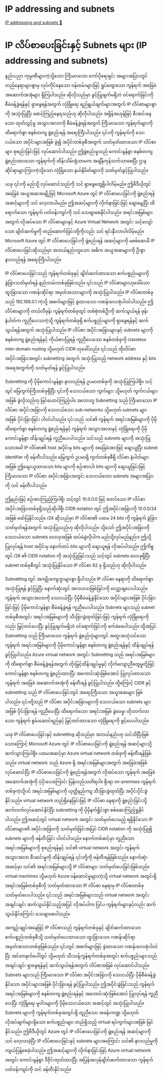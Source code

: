 # IP addressing and subnets

[IP addressing and subnets 🔗](https://www.coursera.org/learn/cybersecurity-tools-and-technologies/lecture/MrdKW/ip-addressing-and-subnets)

# IP လိပ်စာပေးခြင်းနှင့် Subnets များ (IP addressing and subnets)

နည်းပညာ ကုမ္ပဏီများကဲ့သို့သော ကြီးမားသော ကော်ပိုရေးရှင်း အများအပြားတွင် တည်နေရာများစွာမှ လုပ်ကိုင်နေသော ဝန်ထမ်းများဖြင့် ရှုပ်ထွေးသော ကွန်ရက် အခြေခံ အဆောက်အအုံများ ရှိကြပါသည်။ ဆိုလိုသည်မှာ ခွင့်ပြုချက်မရှိဘဲ ဝင်ရောက်ခြင်းကို စီမံခန့်ခွဲရန်နှင့် ရှာဖွေရန်အတွက် လုံခြုံရေး ရည်ရွယ်ချက်များအတွက် IP လိပ်စာများစွာကို အသုံးပြုပြီး စောင့်ကြည့်နေရသည်ဟု ဆိုလိုပါသည်။ အရှိန်အဟုန်ဖြင့် စီးဆင်းနေသော ထုတ်လွှင့်မှု အသွားအလာကို စီမံခန့်ခွဲရန်အတွက် ကြီးမားသော ကွန်ရက်များကို ထိရောက်စွာ စနစ်တကျ ဖွဲ့စည်းရန် အရေးကြီးပါသည်။ ၎င်းကို ကွန်ရက်ကို သေးငယ်သော အပိုင်းများအဖြစ် ခွဲ၍ အပိုင်းတစ်ခုစီအတွက် သတ်မှတ်ထားသော IP လိပ်စာများ စုစည်းခြင်းဖြင့် လုပ်ဆောင်ပါသည်။ ဤဖွဲ့စည်းမှုသည် ကောင်းမွန်စွာ စနစ်တကျ ဖွဲ့စည်းထားသော ကွန်ရက်ကို ထိန်းသိမ်းရုံသာမက အချိန်ကုန်သက်သာစေပြီး ဌာနဆိုင်ရာများကြားကဲ့သို့သော လုံခြုံသော နယ်နိမိတ်များကို သတ်မှတ်ခွင့်ပြုပါသည်။

ယခု ၎င်းကို မည်သို့ လုပ်ဆောင်သည်ကို သင် ရှာဖွေတွေ့ရှိပါလိမ့်မည်။ ဤဗီဒီယိုတွင် အခြေခံ အယူအဆအချို့ဖြင့် Microsoft Azure တွင် IP လိပ်စာပေးခြင်းကို ဖွဲ့စည်းရန် အဆင့်များကို သင် လေ့လာပါမည်။ ဤအဆင့်များကို လိုက်နာခြင်းဖြင့် ချောမွေ့ပြီး ထိရောက်သော ကွန်ရက် ပတ်ဝန်းကျင်ကို သင် သေချာစေနိုင်ပါသည်။ အရင်းအမြစ်များအတွက် လိုအပ်သော IP လိပ်စာများနှင့် Azure Virtual Network အတွင်း သင့်လျော်သော ချိတ်ဆက်မှုကို တည်ဆောက်ခြင်းတို့ကိုလည်း သင် ရင်းနှီးလာပါလိမ့်မည်။ Microsoft Azure တွင် IP လိပ်စာပေးခြင်းကို ဖွဲ့စည်းရန် အဆင့်များကို မစစ်ဆေးမီ IP လိပ်စာပေးခြင်းဆိုသည်မှာ အဘယ်နည်းဟူသော အဓိက အယူအဆများကို ဦးစွာ နားလည်ရန် အရေးကြီးပါသည်။

IP လိပ်စာပေးခြင်းသည် ကွန်ရက်တစ်ခုနှင့် ချိတ်ဆက်ထားသော စက်ပစ္စည်းများကို ခွဲခြားသတ်မှတ်ရန် နည်းလမ်းတစ်ခုဖြစ်သည်။ ၎င်းသည် IP လိပ်စာများဟုခေါ်သော ထူးခြားသော ဂဏန်းဆိုင်ရာ အမှတ်အသားများကို အသုံးပြုပါသည်။ IP လိပ်စာတစ်ခုသည် 192.168.0.1 ကဲ့သို့ အစက်များဖြင့် ခွဲထားသော ဂဏန်းလေးစုံပါဝင်ပါသည်။ ဤလိပ်စာများကို တယ်လီဖုန်း ကွန်ရက်တစ်ခုတွင် တစ်စုံတစ်ဦးကို ဆက်သွယ်ရန် ဖုန်းနံပါတ်က ကူညီပေးသကဲ့သို့ ကွန်ရက်တစ်ခုရှိ စက်ပစ္စည်းများကို ရှာဖွေရန်နှင့် ဆက်သွယ်ရန်အတွက် အသုံးပြုပါသည်။ IP လိပ်စာ အပိုင်းအခြားများနှင့် subnets များကို စနစ်တကျ ဖွဲ့စည်းရန်နှင့် ကိုယ်စားပြုရန် ကူညီပေးသော စနစ်တစ်ခုကို classless inter-domain routing သို့မဟုတ် CIDR ဟုခေါ်သည်။ ၎င်းသည် ထိုလိပ်စာ အပိုင်းအခြားအတွင်း subnetting အတွက် အသုံးပြုသည့် network address နှင့် bits အရေအတွက်ကို သတ်မှတ်ရန် ခွင့်ပြုပါသည်။

Subnetting ကို ပိုမိုကောင်းမွန်စွာ နားလည်ရန် ဥပမာတစ်ခုကို အသုံးပြုကြပါစို့။ သင့်တွင် မြေကွက်ကြီးတစ်ခုရှိပြီး ၎င်းကို သေးငယ်သော ကွက်များ သို့မဟုတ် ကွက်ငယ်များအဖြစ် ခွဲလိုသည်ဟု မြင်ယောင်ကြည့်ပါ။ အလားတူ Subnetting သည် ကြီးမားသော IP လိပ်စာ အပိုင်းအခြားကို သေးငယ်သော sub-networks သို့မဟုတ် subnets များအဖြစ် ပိုင်းခြားခြင်း ပါဝင်ပါသည်။ ၎င်းသည် သင်၏ ကွန်ရက် အရင်းအမြစ်များကို ပိုမိုထိရောက်စွာ စနစ်တကျ ဖွဲ့စည်းရန်နှင့် ကွန်ရက် အသွားအလာနှင့် လုံခြုံရေးကို ပိုမိုကောင်းမွန်စွာ ထိန်းချုပ်ရန် ကူညီပေးပါသည်။ သင်သည် subnets များကို အသုံးပြုသောအခါ IP လိပ်စာ၏ host အပိုင်းမှ bits များကို အခြေခံအားဖြင့် ချေးယူပြီး subnet identifier ကို ဖန်တီးပါသည်။ မြေကွက် ဥပမာရှိ ကွက်တစ်ခုစီရှိ လိပ်စာ နံပါတ်များအဖြစ် ဤချေးယူထားသော bits များကို စဉ်းစားပါ၊ bits များကို ချေးယူခြင်းဖြင့် ကြီးမားသော IP လိပ်စာ အပိုင်းအခြားအတွင်း သေးငယ်သော subnets အများအပြားကို သင် ဖန်တီးပါသည်။

ဤနည်းဖြင့် စဉ်းစားကြည့်ကြပါစို့၊ သင့်တွင် 10.0.0.0 ဖြင့် စတင်သော IP လိပ်စာ အပိုင်းအခြားတစ်ခုရှိသည်ဆိုပါစို့၊ CIDR notation တွင် ဤအပိုင်းအခြားကို 10.0.0/24 အဖြစ် ဖော်ပြနိုင်သည်။ /24 ဆိုသည်မှာ IP လိပ်စာ၏ ပထမ 24 bits ကို ကွန်ရက် ခွဲခြားသတ်မှတ်ရန်အတွက် အသုံးပြုသည်ဟု ဆိုလိုပါသည်။ သို့သော် ဤအပိုင်းအခြားကို သေးငယ်သော subnets လေးခုအဖြစ် ထပ်မံခွဲလိုပါက မည်သို့လုပ်မည်နည်း။ ဤသို့ပြုလုပ်ရန် host အပိုင်းမှ နောက်ထပ် bits များကို ချေးယူရန် လိုအပ်ပါသည်။ ဤကိစ္စတွင် /26 ၏ CIDR notation ကို အသုံးပြုခြင်းသည် သင့်တွင် subnets လေးခုရှိပြီး subnet တစ်ခုစီတွင် အသုံးပြုနိုင်သော IP လိပ်စာ 62 ခု ရှိသည်ဟု ဆိုလိုပါသည်။

Subnetting တွင် အကျိုးကျေးဇူးများစွာ ရှိပါသည်။ IP လိပ်စာ နေရာကို ထိရောက်စွာ အသုံးပြုရန် ခွင့်ပြုပြီး နောက်ဆုံးတွင် အလဟသဖြစ်ခြင်းကို လျှော့ချပေးပါသည်။ ကွန်ရက် အသွားအလာကို သေးငယ်ပြီး ပိုမိုစီမံခန့်ခွဲနိုင်သော အပိုင်းများအဖြစ် ပိုင်းခြားခြင်းဖြင့် ပိုမိုကောင်းမွန်စွာ စီမံခန့်ခွဲရန် ကူညီပေးပါသည်။ Subnets များသည် subnet တစ်ခုစီအတွင်း အရင်းအမြစ်များကို သီးခြားခွဲထုတ်ခြင်းဖြင့် ကွန်ရက် လုံခြုံရေးကိုလည်း မြှင့်တင်ပေးပြီး ခွင့်ပြုချက်မရှိဘဲ ဝင်ရောက်ခြင်းကို ခက်ခဲစေပါသည်။ ထို့အပြင် Subnetting သည် ကြီးမားသော ကွန်ရက် ဖွဲ့စည်းပုံများတွင် အထူးအသုံးဝင်သော ကွန်ရက် အရင်းအမြစ်များကို ပိုမိုကောင်းမွန်စွာ စနစ်တကျ ဖွဲ့စည်းရန်နှင့် ထိန်းချုပ်ရန် ခွင့်ပြုပါသည်။ Azure virtual network အတွင်း Subnetting သည် အရင်းအမြစ်များကို ထိရောက်စွာ စီမံခန့်ခွဲရန်အတွက် တိုးမြှင့်ထိန်းချုပ်မှုနှင့် လိုက်လျောညီထွေမှုတို့ဖြင့် ကောင်းမွန်စွာ စနစ်တကျ ဖွဲ့စည်းထားပြီး အကောင်းဆုံးဖြစ်အောင် ပြုလုပ်ထားသော ကွန်ရက် အခြေခံ အဆောက်အအုံကို ဖန်တီးရန် ခွင့်ပြုပါသည်။ ထို့ကြောင့် CIDR နှင့် subnetting သည် IP လိပ်စာပေးခြင်းတွင် အရေးကြီးသော အယူအဆများ ဖြစ်ပါသည်။ ၎င်းတို့သည် IP လိပ်စာ အပိုင်းအခြားများကို သေးငယ်သော subnets များအဖြစ် ပိုင်းခြားရန် ကူညီပေးပြီး ထိရောက်သော အရင်းအမြစ် ခွဲဝေမှု၊ တိုးတက်လာသော ကွန်ရက် စွမ်းဆောင်ရည်နှင့် မြှင့်တင်ထားသော လုံခြုံရေးကို ဖွင့်ပေးပါသည်။

ယခု IP လိပ်စာပေးခြင်းနှင့် subnetting ဆိုသည်မှာ အဘယ်နည်းဟု သင်သိပြီးဖြစ်သောကြောင့် Microsoft Azure တွင် IP လိပ်စာပေးခြင်းကို ဖွဲ့စည်းရန် အဆင့်များသို့ ဆက်သွားကြပါစို့။ ပထမအဆင့်မှာ Azure virtual network တစ်ခုကို ဖန်တီးရန်ဖြစ်သည်။ virtual network သည် Azure ရှိ အရင်းအမြစ်များအတွက် အခြေခံအဖြစ် လုပ်ဆောင်ပြီး IP လိပ်စာပေးခြင်းကို ဖွဲ့စည်းရန်အတွက် လိုအပ်သော ကွန်ရက် အခြေခံ အဆောက်အအုံကို ပံ့ပိုးပေးကြောင်း ပြန်လည်သတိရပါ။ ရိုးရာ on-premises ကွန်ရက်တစ်ခုကဲ့သို့ပင် အရင်းအမြစ်များကို ယုတ္တိနည်းကျ သီးခြားခွဲထုတ်ပြီး အပိုင်းပိုင်းခွဲနိုင်သည်။ virtual network တည်ရှိနေခြင်းဖြင့် IP လိပ်စာ နေရာကို ဖွဲ့စည်းခြင်းသို့ ဆက်လက်လုပ်ဆောင်နိုင်ပြီး subnetting ကို ပိုမိုနက်ရှိုင်းစွာ စစ်ဆေးကြည့်ရှုနိုင်ပါသည်။ ဤအဆင့်တွင် virtual network အတွင်း သတ်မှတ်ပေးမည့် ရရှိနိုင်သော IP လိပ်စာများ၏ အပိုင်းအခြားကို သတ်မှတ်ခြင်းအပြင် CIDR notation ကို အသုံးပြု၍ subnets များကို ဖန်တီးခြင်း ပါဝင်ပါသည်။ နောက်တစ်ဆင့်မှာ တူညီသော အရင်းအမြစ်များကို စုစည်းရန်နှင့် သင်၏ virtual network အတွင်း ကွန်ရက် အသွားအလာ စီးဆင်းမှုကို ထိန်းချုပ်ရန် ၎င်းတို့ကို ဖန်တီးရန်ဖြစ်သည်။ နောက်ဆုံးအဆင့်မှာ သင်၏ အရင်းအမြစ်များသို့ IP လိပ်စာများ သတ်မှတ်ပေးခြင်းဖြစ်သည်။ virtual machines သို့မဟုတ် Azure ဝန်ဆောင်မှုများကဲ့သို့ virtual network အတွင်းရှိ အရင်းအမြစ်တစ်ခုစီကို သတ်မှတ်ထားသော IP လိပ်စာ နေရာမှ IP လိပ်စာတစ်ခု သတ်မှတ်ပေးပါသည်။ ၎င်းသည် အရင်းအမြစ်များသည် virtual network အတွင်း အချင်းချင်း ဆက်သွယ်နိုင်သည့်အပြင် လိုအပ်ပါက ပြင်ပ ကွန်ရက်များနှင့်လည်း ဆက်သွယ်နိုင်ကြောင်း သေချာစေပါသည်။

အကျဉ်းချုပ်အနေဖြင့် IP လိပ်စာသည် ကွန်ရက်တစ်ခုနှင့် ချိတ်ဆက်ထားသော စက်ပစ္စည်းတစ်ခုစီသို့ သတ်မှတ်ပေးထားသော ထူးခြားသော ဂဏန်းဆိုင်ရာ အမှတ်အသားတစ်ခုဖြစ်သည်။ ၎င်းတွင် အစက်များဖြင့် ခွဲထားသော ဂဏန်းလေးစုံပါဝင်ပြီး အင်တာနက်ပေါ်တွင် သို့မဟုတ် သီးသန့်ကွန်ရက်တစ်ခုအတွင်း စက်ပစ္စည်းများသည် အချင်းချင်း ရှာဖွေရန်နှင့် ဆက်သွယ်ရန်အတွက် လိပ်စာအဖြစ် လုပ်ဆောင်ပါသည်။ Subnets များသည် ကြီးမားသော IP လိပ်စာ အပိုင်းအခြားကို သေးငယ်ပြီး ပိုမိုစီမံခန့်ခွဲနိုင်သော အပိုင်းများအဖြစ် ပိုင်းခြားရန် ခွင့်ပြုပါသည်။ ဤအပိုင်းခွဲခြင်းသည် ကွန်ရက် အရင်းအမြစ်များကို စနစ်တကျ ဖွဲ့စည်းရန်နှင့် အကောင်းဆုံးဖြစ်အောင် ပြုလုပ်ရန် ကူညီပေးပြီး လုံခြုံရေး မူဝါဒများကို ပိုမိုသေးငယ်သော အဆင့်တွင် အသုံးပြုပါသည်။ Subnets များကို ကွန်ရက်တစ်ခုအတွင်းရှိ တူညီသော အခန်းကဏ္ဍ သို့မဟုတ် လိုအပ်ချက်များရှိသော စက်ပစ္စည်းများ တည်ရှိသည့် virtual ရပ်ကွက်များအဖြစ် မြင်နိုင်သည်။ ဤဗီဒီယိုတွင် Azure တွင် IP လိပ်စာပေးခြင်းကို ဖွဲ့စည်းရန် အဆင့်များကို သင် လေ့လာခဲ့ပြီး IP လိပ်စာပေးခြင်းနှင့် subnets များအကြောင်း သင်၏ နားလည်မှုကို ကျယ်ပြန့်စေခဲ့ပါသည်။ ဤအဆင့်များကို လိုက်နာခြင်းဖြင့် Azure virtual network အတွင်း ကောင်းမွန်စွာ ဒီဇိုင်းထုတ်ထားပြီး အပြန်အလှန်ချိတ်ဆက်ထားသော ကွန်ရက် ပတ်ဝန်းကျင်ကို သင် ဖန်တီးနိုင်သည်။
